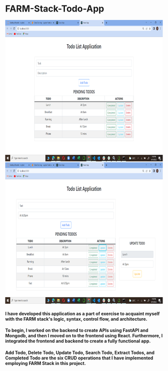 # FARM-Stack-Todo-App

<p>
 <img src = "./screenshot1.png" width = "900" height="450" />
 <img src = "./screenshot2.png" width = "900" height="450" />
</p>

#### I have developed this application as a part of exercise to acquaint myself with the FARM stack's logic, syntax, control flow, and architecture. 

#### To begin, I worked on the backend to create APIs using FastAPI and Mongodb, and then I moved on to the frontend using React. Furthermore, I integrated the frontend and backend to create a fully functional app. 

#### Add Todo, Delete Todo, Update Todo, Search Todo, Extract Todos, and Completed Todo are the six CRUD operations that I have implemented employing FARM Stack in this project.



